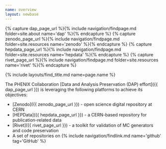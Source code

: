 ```yaml
---
name: overview
layout: newbase
---
```

{% capture dap_page_url %}{% include navigation/findpage.md folder=site.about name='dap' %}{% endcapture %}
{% capture zenodo_page_url %}{% include navigation/findpage.md folder=site.resources name='zenodo' %}{% endcapture %}
{% capture hepdata_page_url %}{% include navigation/findpage.md folder=site.resources name='hepdata' %}{% endcapture %}
{% capture rivet_page_url %}{% include navigation/findpage.md folder=site.resources name='rivet' %}{% endcapture %}

{% include layouts/find_title.md name=page.name %}

The PHENIX Collaboration [Data and Analysis Preservation (DAP) effort]({{ dap_page_url }}) is leveraging
the following platforms to achieve its objectives:

* [Zenodo]({{ zenodo_page_url }}) - open science digital repository at CERN
* [HEPData]({{ hepdata_page_url }}) - a CERN-based repository for publication-related data
* [Rivet]({{ rivet_page_url }}) - a toolkit for validation of MC generators and code preservation
* A set of repositories on {% include navigation/findlink.md name='github' tag='GitHub' %}
